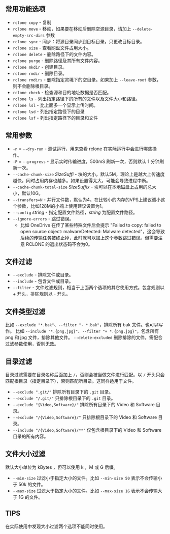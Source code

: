 ## 常用功能选项
- `rclone copy`     - 复制
- `rclone move`     - 移动，如果要在移动后删除空源目录，请加上 `--delete-empty-src-dirs` 参数
- `rclone sync`     - 同步：将源目录同步到目标目录，只更改目标目录。
- `rclone size`     - 查看网盘文件占用大小。
- `rclone delete`   - 删除路径下的文件内容。
- `rclone purge`    - 删除路径及其所有文件内容。
- `rclone mkdir`    - 创建目录。
- `rclone rmdir`    - 删除目录。
- `rclone rmdirs`   - 删除指定灵境下的空目录。如果加上 `--leave-root` 参数，则不会删除根目录。
- `rclone check`    - 检查源和目的地址数据是否匹配。
- `rclone ls`       - 列出指定路径下的所有的文件以及文件大小和路径。
- `rclone lsl`      - 比上面多一个显示上传时间。
- `rclone lsd`      - 列出指定路径下的目录
- `rclone lsf`      - 列出指定路径下的目录和文件

## 常用参数
- `-n` = `--dry-run` - 测试运行，用来查看 rclone 在实际运行中会进行哪些操作。
- `-P` = `--progress` - 显示实时传输进度，500mS 刷新一次，否则默认 1 分钟刷新一次。
- `--cache-chunk-size` *SizeSuffi* - 块的大小，默认5M，理论上是越大上传速度越快，同时占用内存也越多。如果设置得太大，可能会导致进程中断。
- `--cache-chunk-total-size` *SizeSuffix* - 块可以在本地磁盘上占用的总大小，默认10G。
- `--transfers=N` - 并行文件数，默认为4。在比较小的内存的VPS上建议调小这个参数，比如128M的小鸡上使用建议设置为1。
- `--config` *string* - 指定配置文件路径，*string* 为配置文件路径。
- `--ignore-errors` - 跳过错误。
  - 比如 OneDrive 在传了某些特殊文件后会提示 "Failed to copy: failed to open source object: malwareDetected: Malware detected"，这会导致后续的传输任务被终止掉，此时就可以加上这个参数跳过错误。但需要注意 RCLONE 的退出状态码不会为0。

## 文件过滤
- `--exclude` - 排除文件或目录。
- `--include` - 包含文件或目录。
- `--filter` - 文件过滤规则，相当于上面两个选项的其它使用方式。包含规则以 + 开头，排除规则以 - 开头。

## 文件类型过滤
比如 `--exclude "*.bak"`、`--filter "- *.bak"`，排除所有 bak 文件。也可以写作。
比如 `--include "*.{png,jpg}"`、`--filter "+ *.{png,jpg}"`，包含所有 png 和 jpg 文件，排除其他文件。
`--delete-excluded` 删除排除的文件。需配合过滤参数使用，否则无效。

## 目录过滤
目录过滤需要在目录名称后面加上 `/`，否则会被当做文件进行匹配。以 `/` 开头只会匹配根目录（指定目录下），否则匹配所目录。这同样适用于文件。
- `--exclude ".git/"` 排除所有目录下的 `.git` 目录。
- `--exclude "/.git/"` 只排除根目录下的 `.git` 目录。
- `--exclude "{Video,Software}/"` 排除所有目录下的 Video 和 Software 目录。
- `--exclude "/{Video,Software}/"` 只排除根目录下的 Video 和 Software 目录。
- `--include "/{Video,Software}/**"` 仅包含根目录下的 Video 和 Software 目录的所有内容。

## 文件大小过滤
默认大小单位为 kBytes ，但可以使用 k ，M 或 G 后缀。
- `--min-size` 过滤小于指定大小的文件。比如 `--min-size 50` 表示不会传输小于 50k 的文件。
- `--max-size` 过滤大于指定大小的文件。比如 `--max-size 1G` 表示不会传输大于 1G 的文件。

## TIPS
在实际使用中发现大小过滤两个选项不能同时使用。

